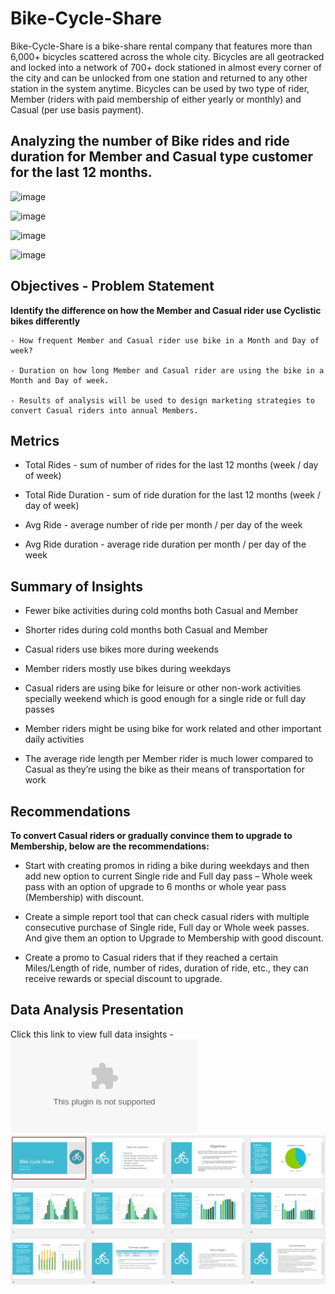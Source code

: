 # Bike-Cycle-Share
Bike-Cycle-Share is a bike-share rental company that features more than 6,000+ bicycles scattered across the whole city. Bicycles are all geotracked and locked into a network of 700+ dock stationed in almost every corner of the city and can be unlocked from one station and returned to any other station in the system anytime. Bicycles can be used by two type of rider, Member (riders with paid membership of either yearly or monthly) and Casual (per use basis payment).  


## Analyzing the number of Bike rides and ride duration for Member and Casual type customer for the last 12 months.

![image](https://github.com/user-attachments/assets/115f141d-3c9f-47fc-8e53-e9c63f5733fa)

![image](https://github.com/user-attachments/assets/dcb2df67-8c96-46e2-8c4e-e787426643e9)

![image](https://github.com/user-attachments/assets/7f4b8a3a-1bee-41ac-be47-468e3d1751cb)

![image](https://github.com/user-attachments/assets/9db3d825-cf54-450a-84f0-86addc30be9d)

## Objectives - Problem Statement

  <b>Identify the difference on how the Member and Casual rider use Cyclistic bikes differently</b>

    - How frequent Member and Casual rider use bike in a Month and Day of week?

    - Duration on how long Member and Casual rider are using the bike in a Month and Day of week.

    - Results of analysis will be used to design marketing strategies to convert Casual riders into annual Members.

## Metrics
- Total Rides - sum of number of rides for the last 12 months (week / day of week)
  
- Total Ride Duration - sum of ride duration for the last 12 months (week / day of week)
  
- Avg Ride - average number of ride per month / per day of the week
  
- Avg Ride duration - average ride duration per month / per day of the week


## Summary of Insights

  - Fewer bike activities during cold months both Casual and Member
    
  - Shorter rides during cold months both Casual and Member
    
  - Casual riders use bikes more during weekends
    
  - Member riders mostly use bikes during weekdays
  
  - Casual riders are using bike for leisure or other non-work activities specially weekend which is good enough for a single ride or full day passes
  
  - Member riders might be using bike for work related and other important daily activities
  
  - The average ride length per Member rider is much lower compared to Casual as they’re using the bike as their means of transportation for work

## Recommendations
<b>To convert Casual riders or gradually convince them to upgrade to Membership, below are the recommendations:</b>

  - Start with creating promos in riding a bike during weekdays and then add new option to current Single ride and Full day pass – Whole week pass with an option of upgrade to 6 months or whole year pass (Membership) with discount.
  
  - Create a simple report tool that can check casual riders with multiple consecutive purchase of Single ride, Full day or Whole week passes. And give them an option to Upgrade to Membership with good discount.
  
  - Create a promo to Casual riders that if they reached a certain Miles/Length of ride, number of rides, duration of ride, etc.,  they can receive rewards or special discount to upgrade.


## Data Analysis Presentation
Click this link to view full data insights - ![Data Insights](Bike-Cycle-Share_Data_Insights.pptx)
![Data_Analysis_Presentation](ss-bike-cycle-share.PNG)

